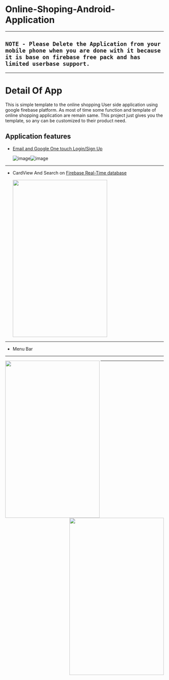 # Online-Shoping-Android-Application

***
## `NOTE - Please Delete the Application from your mobile phone when you are done with it because it is base on firebase free pack and has limited userbase support.`
***
# Detail Of App
  This is simple template to the online shopping User side application using google firebase platform. As most of time some function and template of online shopping application are remain same. This project just gives you the template, so any can be customized to their product need.
  
## Application features
 * [Email and Google One touch Login/Sign Up](https://firebase.google.com/products/auth/)

      ![image](https://github.com/param087/Online-Shopping-Android-Application/blob/master/Images/App/1.png)![image](https://github.com/param087/Online-Shopping-Android-Application/blob/master/Images/App/2.png)
***
 * CardView And Search on [Firebase Real-Time database](https://firebase.google.com/products/realtime-database/)

   <img src="https://github.com/param087/Online-Shopping-Android-Application/blob/master/Images/App/4.png"  height="500" width="300">
***
 * Menu Bar
***
   <img src="https://github.com/param087/Online-Shopping-Android-Application/blob/master/Images/App/7.png" align="left" height="500"         width="300"><img src="https://github.com/param087/Online-Shopping-Android-Application/blob/master/Images/App/8.png" height="500"           width="300" align="right">
***
 



